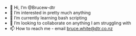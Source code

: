 - 👋 Hi, I’m @Brucew-dtr
- 👀 I’m interested in pretty much anything
- 🌱 I’m currently learning bash scripting
- 💞️ I’m looking to collaborate on anything I am struggling with
- 📫 How to reach me - email bruce.white@dtr.co.nz

<!---
Brucew-dtr/Brucew-dtr is a ✨ special ✨ repository because its `README.md` (this file) appears on your GitHub profile.
You can click the Preview link to take a look at your changes.
--->
